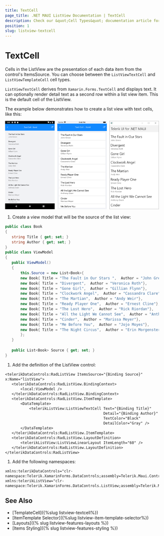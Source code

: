 ```yaml
---
title: TextCell
page_title: .NET MAUI ListView Documentation | TextCell
description: Check our &quot;Cell Types&quot; documentation article for Telerik ListView for .NET MAUI control.
position: 1
slug: listview-textcell
---
```


# TextCell

Cells in the ListView are the presentation of each data item from the control's ItemsSource. You can choose between the `ListViewTextCell` and `ListViewTemplateCell` cell types.

`ListViewTextCell` derives from `Xamarin.Forms.TextCell` and displays text. It can optionally render detail text as a second row within a list view item. This is the default cell of the ListView.

The example below demonstrates how to create a list view with text cells, like this:

![](../images/listview-celltypes-textcell.png)

1. Create a view model that will be the source of the list view:

 ```C#
public class Book
{
	string Title { get; set; }
	string Author { get; set; }
}
public class ViewModel
{
	public ViewModel()
	{
		this.Source = new List<Book>{
		new Book{ Title = "The Fault in Our Stars ",  Author = "John Green"},
		new Book{ Title = "Divergent",  Author = "Veronica Roth"},
		new Book{ Title = "Gone Girl",  Author = "Gillian Flynn"},
		new Book{ Title = "Clockwork Angel",  Author = "Cassandra Clare"},
		new Book{ Title = "The Martian",  Author = "Andy Weir"},
		new Book{ Title = "Ready Player One",  Author = "Ernest Cline"},
		new Book{ Title = "The Lost Hero",  Author = "Rick Riordan"},
		new Book{ Title = "All the Light We Cannot See",  Author = "Anthony Doerr"},
		new Book{ Title = "Cinder",  Author = "Marissa Meyer"},
		new Book{ Title = "Me Before You",  Author = "Jojo Moyes"},
		new Book{ Title = "The Night Circus",  Author = "Erin Morgenstern"},
		};
	}

	public List<Book> Source { get; set; }
}
 ```

1. Add the definition of the ListView control:

 ```XAML
<telerikDataControls:RadListView ItemsSource="{Binding Source}" x:Name="listView">
	<telerikDataControls:RadListView.BindingContext>
		<local:ViewModel />
	</telerikDataControls:RadListView.BindingContext>
	<telerikDataControls:RadListView.ItemTemplate>
		<DataTemplate>
			<telerikListView:ListViewTextCell Text="{Binding Title}"
											  Detail="{Binding Author}"
											  TextColor="Black"
											  DetailColor="Gray" />
		</DataTemplate>
	</telerikDataControls:RadListView.ItemTemplate>
	<telerikDataControls:RadListView.LayoutDefinition>
		<telerikListView:ListViewLinearLayout ItemLength="60" />
	</telerikDataControls:RadListView.LayoutDefinition>
</telerikDataControls:RadListView>
 ```

1. Add the following namespaces:

 ```XAML
xmlns:telerikDataControls="clr-namespace:Telerik.XamarinForms.DataControls;assembly=Telerik.Maui.Controls.Compatibility"
xmlns:telerikListView="clr-namespace:Telerik.XamarinForms.DataControls.ListView;assembly=Telerik.Maui.Controls.Compatibility"
 ```


## See Also

- [TemplateCell]({%slug listview-textcell%})
- [ItemTemplate Selector]({%slug listview-item-template-selector%})
- [Layouts]({% slug listview-features-layouts %})
- [Items Styling]({% slug listview-features-styling %})
